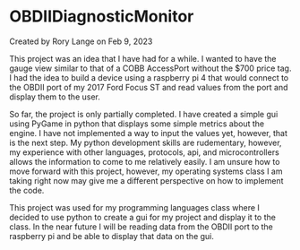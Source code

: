 # OBDIIDiagnosticMonitor
Created by Rory Lange on Feb 9, 2023

This project was an idea that I have had for a while. I wanted to have the gauge view similar to that of a COBB AccessPort without the $700 price tag.
I had the idea to build a device using a raspberry pi 4 that would connect to the OBDII port of my 2017 Ford Focus ST and read values from
the port and display them to the user. 

So far, the project is only partially completed. I have created a simple gui using PyGame in python that displays some simple metrics about the engine.
I have not implemented a way to input the values yet, however, that is the next step. My python development skills are rudementary, however, my experience
with other languages, protocols, api, and microcontrollers allows the information to come to me relatively easily. I am unsure how to move forward with
this project, however, my operating systems class I am taking right now may give me a different perspective on how to implement the code.

This project was used for my programming languages class where I decided to use python to create a gui for my project and display it to the class. In the
near future I will be reading data from the OBDII port to the raspberry pi and be able to display that data on the gui.
